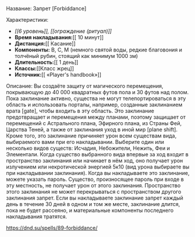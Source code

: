 Название: Запрет \[Forbiddance] 

Характеристики:
- *[[6 уровень]], [[ограждение (ритуал)]]*
- **Время накладывания:**[[ 10 минут]]
- **Дистанция:**[[ Касание]]
- **Компоненты:** В, С, М (немного святой воды, редкие благовония и толчёный рубин, стоящий как минимум 1000 зм)
- **Длительность:**[[ 1 день]]
- **Классы:**[[Класс  жрец]]
- **Источник:**[[ «Player's handbook»]]

Описание:
Вы создаёте защиту от магического перемещения, покрывающую до 40 000 квадратных футов пола и 30 футов над полом. Пока заклинание активно, существа не могут телепортироваться в эту область и использовать порталы, например, созданные заклинанием врата [gate], чтобы входить в эту область. Это заклинание предотвращает и перемещения между планами, поэтому защищает от перемещений с Астрального плана, Эфирного плана, из Страны Фей, Царства Теней, а также от заклинания уход в иной мир [plane shift].
Кроме того, это заклинание причиняет урон всем существам вида, выбираемого вами при его накладывании. Выберите один или несколько видов существ: Исчадия, Небожители, Нежить, Феи и Элементали. Когда существо выбранного вида впервые за ход входит в пространство заклинания или начинает в нём ход, оно получает урон излучением или некротической энергией 5к10 (вид урона выбираете вы при накладывании заклинания).
Когда вы накладываете это заклинание, можете указать пароль. Существо, произносящее пароль при входе в эту местность, не получает урон от этого заклинания.
Пространство этого заклинания не может перекрываться с пространством другого заклинания запрет. Если вы накладываете заклинание запрет каждый день в течение 30 дней в одном и том же месте, заклинание длится, пока не будет рассеяно, и материальные компоненты последнего накладывания тратятся.

https://dnd.su/spells/89-forbiddance/